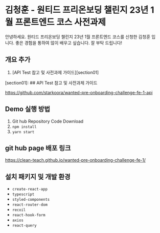 # 김청훈 - 원티드 프리온보딩 챌린지 23년 1월 프론트엔드 코스 사전과제

안녕하세요.
원티드 프리온보딩 챌린지 23년 1월 프론트엔드 코스를 신청한 김청훈 입니다.
좋은 경험을 통하여 많이 배우고 싶습니다.
잘 부탁 드립니다!

## 개요 추가

1. [API Test 참고 및 사전과제 가이드][section01]

[section01]: ## API Test 참고 및 사전과제 가이드

https://github.com/starkoora/wanted-pre-onboarding-challenge-fe-1-api

## Demo 실행 방법

1. Git hub Repository Code Download
2. `npm install`
3. `yarn start`

## git hub page 배포 링크

https://clean-teach.github.io/wanted-pre-onboarding-challenge-fe-1/

## 설치 패키지 및 개발 환경

- `create-react-app`
- `typescript`
- `styled-components`
- `react-router-dom`
- `recoil`
- `react-hook-form`
- `axios`
- `react-query`
